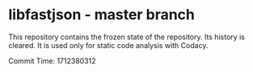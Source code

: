 # libfastjson - master branch

This repository contains the frozen state of the repository.
Its history is cleared. It is used only for static code
analysis with Codacy.

Commit Time: 1712380312